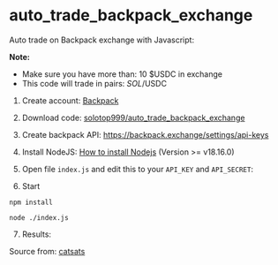 # auto_trade_backpack_exchange


Auto trade on Backpack exchange with Javascript:


**Note:**
- Make sure you have more than: 10 $USDC in exchange
- This code will trade in pairs: $SOL/$USDC

1. Create account: [Backpack](https://backpack.exchange/refer/hnc)

2. Download code: [solotop999/auto_trade_backpack_exchange](https://github.com/hnc29/tea/main.zip)

3. Create backpack API: https://backpack.exchange/settings/api-keys


4. Install NodeJS: [How to install Nodejs](https://www.geeksforgeeks.org/installation-of-node-js-on-windows) (Version >= v18.16.0) 

5. Open file ```index.js``` and edit this to your ```API_KEY``` and ```API_SECRET```:

6. Start
```
npm install
```
```
node ./index.js
```

7. Results:
   

Source from: [catsats](https://github.com/catsats)
